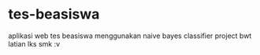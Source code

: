 # tes-beasiswa
aplikasi web tes beasiswa menggunakan naive bayes classifier
project bwt latian lks smk :v
